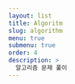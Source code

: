 ```yaml
---
layout: list
title: Algoritm
slug: algorithm
menu: true
submenu: true
order: 4
description: >
  알고리즘 문제 풀이
---
```

